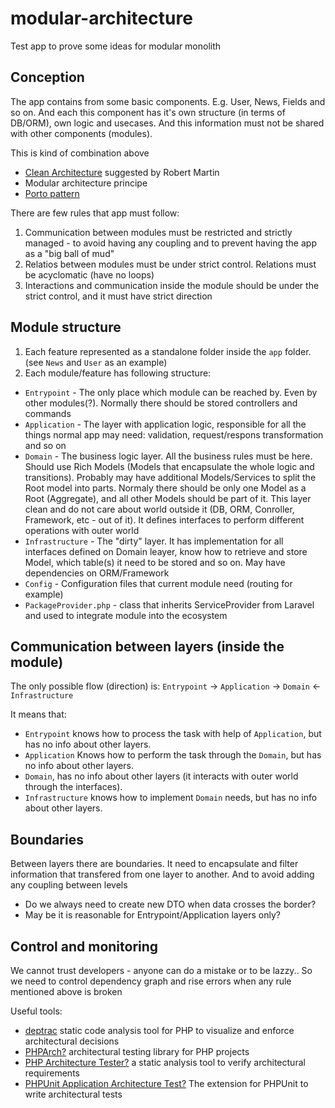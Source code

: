 # modular-architecture
Test app to prove some ideas for modular monolith

## Conception
The app contains from some basic components. E.g. User, News, Fields and so on. And each this component has it's own structure (in terms of DB/ORM), 
own logic and usecases. And this information must not be shared with other components (modules).

This is kind of combination above 
- [Clean Architecture](https://blog.cleancoder.com/uncle-bob/2012/08/13/the-clean-architecture.html) suggested by Robert Martin
- Modular architecture principe
- [Porto pattern](https://github.com/Mahmoudz/Porto)

There are few rules that app must follow:
1. Communication between modules must be restricted and strictly managed - to avoid having any coupling and to prevent having the app as a "big ball of mud"
2. Relatios between modules must be under strict control. Relations must be acyclomatic (have no loops)
3. Interactions and communication inside the module should be under the strict control, and it must have strict direction

## Module structure
1. Each feature represented as a standalone folder inside the `app` folder. (see `News` and `User` as an example)
2. Each module/feature has following structure:
  - `Entrypoint`          - The only place which module can be reached by. Even by other modules(?). Normally there should be stored controllers and commands
  - `Application`         - The layer with application logic, responsible for all the things normal app may need: validation, request/respons transformation and so on
  - `Domain`              - The business logic layer. All the business rules must be here. Should use Rich Models (Models that encapsulate the whole logic and transitions). 
                            Probably may have additional Models/Services to split the Root model into parts. Normaly there should be only one Model as a Root (Aggregate), 
                            and all other Models should be part of it. This layer clean and do not care about world outside it (DB, ORM, Conroller, Framework, etc - out of it).
                            It defines interfaces to perform different operations with outer world
  - `Infrastructure`      - The "dirty" layer. It has implementation for all interfaces defined on Domain leayer, know how to retrieve and store Model, 
                            which table(s) it need to be stored and so on. May have dependencies on ORM/Framework
  - `Config`              - Configuration files that current module need (routing for example)
  - `PackageProvider.php` - class that inherits ServiceProvider from Laravel and used to integrate module into the ecosystem
  
  ## Communication between layers (inside the module)
  The only possible flow (direction) is:
  `Entrypoint` -> `Application` -> `Domain` <- `Infrastructure`
  
  It means that:
  - `Entrypoint` knows how to process the task with help of `Application`, but has no info about other layers.
  - `Application` Knows how to perform the task through the `Domain`, but has no info about other layers.
  - `Domain`, has no info about other layers (it interacts with outer world through the interfaces).
  - `Infrastructure` knows how to implement `Domain` needs, but has no info about other layers.

## Boundaries
Between layers there are boundaries. It need to encapsulate and filter information that transfered from one layer to another. 
And to avoid adding any coupling between levels

- Do we always need to create new DTO when data crosses the border?
- May be it is reasonable for Entrypoint/Application layers only?

## Control and monitoring
We cannot trust developers - anyone can do a mistake or to be lazzy.. 
So we need to control dependency graph and rise errors when any rule mentioned above is broken

Useful tools:
- [deptrac](https://qossmic.github.io/deptrac/) static code analysis tool for PHP to visualize and enforce architectural decisions
- [PHPArch?](https://github.com/j6s/phparch) architectural testing library for PHP projects
- [PHP Architecture Tester?](https://github.com/carlosas/phpat) a static analysis tool to verify architectural requirements
- [PHPUnit Application Architecture Test?](https://github.com/ta-tikoma/phpunit-architecture-test) The extension for PHPUnit to write architectural tests
